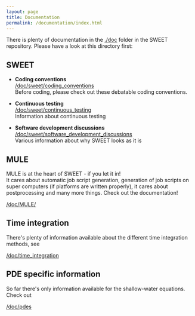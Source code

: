 ```yaml
---
layout: page
title: Documentation
permalink: /documentation/index.html
---
```


There is plenty of documentation in the [./doc](https://github.com/schreiberx/sweet/tree/master/doc/) folder in the SWEET repository. Please have a look at this directory first:


## SWEET

* **Coding conventions**<br />
  [/doc/sweet/coding_conventions](https://github.com/schreiberx/sweet/blob/master/doc/sweet/coding_conventions/coding_conventions.pdf)<br />
  Before coding, please check out these debatable coding conventions.

* **Continuous testing**<br />
  [/doc/sweet/continuous_testing](https://github.com/schreiberx/sweet/blob/master/doc/sweet/continuous_integration/gitlab.md)<br />
  Information about continuous testing

* **Software development discussions**<br />
  [/doc/sweet/software_development_discussions](https://github.com/schreiberx/sweet/tree/master/doc/sweet/software_development_discussions)<br />
  Various information about why SWEET looks as it is


## MULE

MULE is at the heart of SWEET - if you let it in!<br />
It cares about automatic job script generation, generation of job scripts on super computers (if platforms are written properly), it cares about postprocessing and many more things.
Check out the documentation!


[/doc/MULE/](https://github.com/schreiberx/sweet/blob/master/doc/sweet/MULE/MULE_a_compile_parallel_run_and_postprocessing_framework.pdf)


## Time integration

There's plenty of information available about the different time integration methods, see

[/doc/time_integration](https://github.com/schreiberx/sweet/tree/master/doc/time_integration)




## PDE specific information

So far there's only information available for the shallow-water equations. Check out 


[/doc/pdes](https://github.com/schreiberx/sweet/tree/master/doc/pdes)

